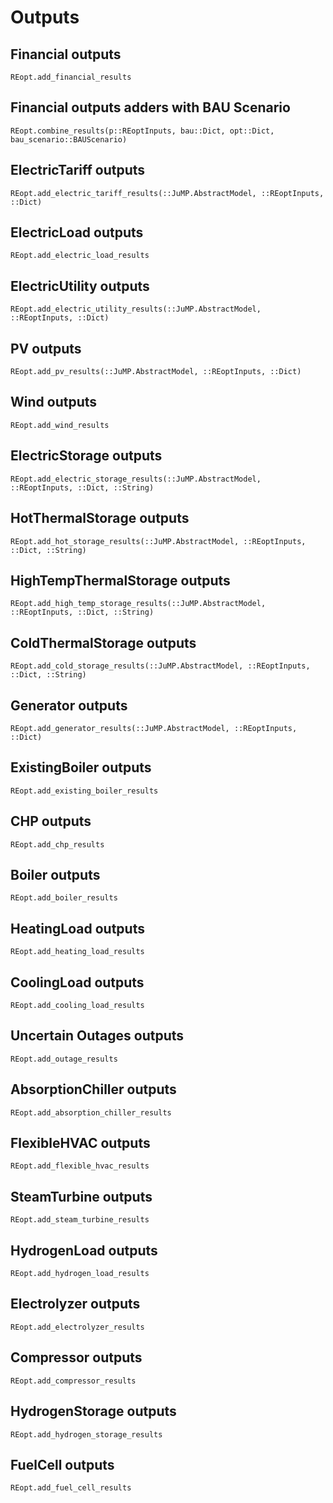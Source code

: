 # Outputs

## Financial outputs
```@docs
REopt.add_financial_results
```

## Financial outputs adders with BAU Scenario
```@docs
REopt.combine_results(p::REoptInputs, bau::Dict, opt::Dict, bau_scenario::BAUScenario)
```

## ElectricTariff outputs
```@docs
REopt.add_electric_tariff_results(::JuMP.AbstractModel, ::REoptInputs, ::Dict)
```

## ElectricLoad outputs
```@docs
REopt.add_electric_load_results
```

## ElectricUtility outputs
```@docs
REopt.add_electric_utility_results(::JuMP.AbstractModel, ::REoptInputs, ::Dict)
```

## PV outputs
```@docs
REopt.add_pv_results(::JuMP.AbstractModel, ::REoptInputs, ::Dict)
```

## Wind outputs
```@docs
REopt.add_wind_results
```

## ElectricStorage outputs
```@docs
REopt.add_electric_storage_results(::JuMP.AbstractModel, ::REoptInputs, ::Dict, ::String)
```

## HotThermalStorage outputs
```@docs
REopt.add_hot_storage_results(::JuMP.AbstractModel, ::REoptInputs, ::Dict, ::String)
```

## HighTempThermalStorage outputs
```@docs
REopt.add_high_temp_storage_results(::JuMP.AbstractModel, ::REoptInputs, ::Dict, ::String)
```

## ColdThermalStorage outputs
```@docs
REopt.add_cold_storage_results(::JuMP.AbstractModel, ::REoptInputs, ::Dict, ::String)
```

## Generator outputs
```@docs
REopt.add_generator_results(::JuMP.AbstractModel, ::REoptInputs, ::Dict)
```

## ExistingBoiler outputs
```@docs
REopt.add_existing_boiler_results
```

## CHP outputs
```@docs
REopt.add_chp_results
```

## Boiler outputs
```@docs
REopt.add_boiler_results
```

## HeatingLoad outputs
```@docs
REopt.add_heating_load_results
```

## CoolingLoad outputs
```@docs
REopt.add_cooling_load_results
```

## Uncertain Outages outputs
```@docs
REopt.add_outage_results
```

## AbsorptionChiller outputs
```@docs
REopt.add_absorption_chiller_results
```

## FlexibleHVAC outputs
```@docs
REopt.add_flexible_hvac_results
```

## SteamTurbine outputs
```@docs
REopt.add_steam_turbine_results
```

## HydrogenLoad outputs
```@docs
REopt.add_hydrogen_load_results
```

## Electrolyzer outputs
```@docs
REopt.add_electrolyzer_results
```

## Compressor outputs
```@docs
REopt.add_compressor_results
```

## HydrogenStorage outputs
```@docs
REopt.add_hydrogen_storage_results
```

## FuelCell outputs
```@docs
REopt.add_fuel_cell_results
```